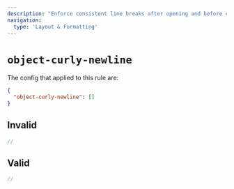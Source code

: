 ```yaml
---
description: "Enforce consistent line breaks after opening and before closing braces"
navigation:
  type: 'Layout & Formatting'
---
```


# `object-curly-newline`

The config that applied to this rule are:

```json
{
  "object-curly-newline": []
}
```

## Invalid

```js invalid
//
```

## Valid

```js valid
//
```
  